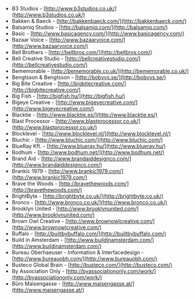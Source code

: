  * B3 Studios - [http://www.b3studios.co.uk/](http://www.b3studios.co.uk/)
 * Bakken & Baeck - [http://bakkenbaeck.com/](http://bakkenbaeck.com/)
 * Balsamiq Studios - [http://balsamiq.com/](http://balsamiq.com/)
 * Basic - [http://www.basicagency.com/](http://www.basicagency.com/)
 * Bazaar Voice - [http://www.bazaarvoice.com/](http://www.bazaarvoice.com/)
 * Bell Brothers - [http://bellbros.com/](http://bellbros.com/)
 * Bell Creative Studio - [http://bellcreativestudio.com/](http://bellcreativestudio.com/)
 * Bememorable - [http://bememorable.co.uk/](http://bememorable.co.uk/)
 * Bengtsson & Bengtsson - [http://bobvvs.se/](http://bobvvs.se/)
 * Big Bite Creative - [http://bigbitecreative.com/](http://bigbitecreative.com/)
 * Big Fish - [http://bigfish.hu/](http://bigfish.hu/)
 * Bigeye Creative - [http://www.bigeyecreative.com/](http://www.bigeyecreative.com/)
 * Blacktie - [http://www.blacktie.es/](http://www.blacktie.es/)
 * Blast Processor - [http://www.blastprocessor.co.uk/](http://www.blastprocessor.co.uk/)
 * Blocklevel - [http://www.blocklevel.nl/](http://www.blocklevel.nl/)
 * Bluchic - [http://www.bluchic.com/](http://www.bluchic.com/)
 * BlueRay Kft. - [http://www.blueray.hu/](http://www.blueray.hu/)
 * Bodhum - [http://www.bodhum.net/](http://www.bodhum.net/)
 * Brand Aid - [http://www.brandaiddesignco.com/](http://www.brandaiddesignco.com/)
 * Brankic 1979 - [http://www.brankic1979.com/](http://www.brankic1979.com/)
 * Brave the Woods - [http://bravethewoods.com/](http://bravethewoods.com/)
 * BrightByte - [http://brightbyte.co.uk/](http://brightbyte.co.uk/)
 * Bronco - [http://www.bronco.co.uk/](http://www.bronco.co.uk/)
 * Brooklyn United - [http://www.brooklynunited.com/](http://www.brooklynunited.com/)
 * Brown Owl Creative - [http://www.brownowlcreative.com/](http://www.brownowlcreative.com/)
 * Buffalo - [http://builtbybuffalo.com/](http://builtbybuffalo.com/)
 * Build in Amsterdam - [http://www.buildinamsterdam.com/](http://www.buildinamsterdam.com/)
 * Bureau Oberhaeuser - Information & Interfacedesign - [http://www.bureauobh.com/](http://www.bureauobh.com/)
 * Busteco Global Brain - [http://busteco.com/](http://busteco.com/)
 * By Association Only - [http://byassociationonly.com/work/](http://byassociationonly.com/work/)
 * Büro Maisengasse - [http://www.maisengasse.at/](http://www.maisengasse.at/)